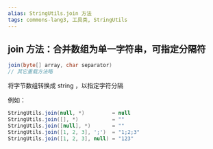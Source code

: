 ```yaml
---
alias: StringUtils.join 方法
tags: commons-lang3, 工具类, StringUtils
---
```


## join 方法：合并数组为单一字符串，可指定分隔符

```java
join(byte[] array, char separator)
// 其它重载方法略
```

将字节数组转换成 string ，以指定字符分隔

例如：

```java
StringUtils.join(null, *)         = null
StringUtils.join([], *)           = ""
StringUtils.join([null], *)       = ""
StringUtils.join([1, 2, 3], ';')  = "1;2;3"
StringUtils.join([1, 2, 3], null) = "123"
```
